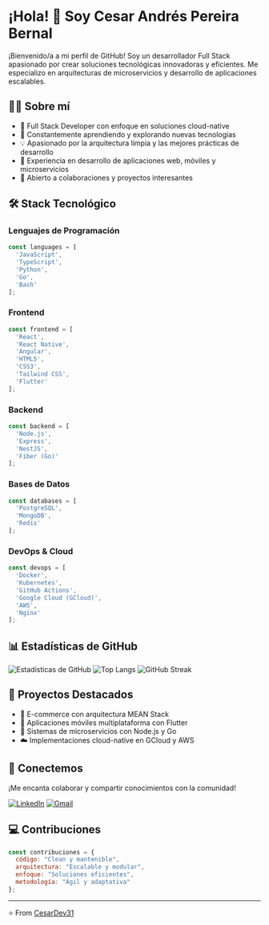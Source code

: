 # ¡Hola! 👋 Soy Cesar Andrés Pereira Bernal

¡Bienvenido/a a mi perfil de GitHub! Soy un desarrollador Full Stack apasionado por crear soluciones tecnológicas innovadoras y eficientes. Me especializo en arquitecturas de microservicios y desarrollo de aplicaciones escalables.

## 👨‍💻 Sobre mí

- 🔭 Full Stack Developer con enfoque en soluciones cloud-native
- 🌱 Constantemente aprendiendo y explorando nuevas tecnologías
- 💡 Apasionado por la arquitectura limpia y las mejores prácticas de desarrollo
- 🚀 Experiencia en desarrollo de aplicaciones web, móviles y microservicios
- 🤝 Abierto a colaboraciones y proyectos interesantes

## 🛠️ Stack Tecnológico

### Lenguajes de Programación
```javascript
const languages = [
  'JavaScript',
  'TypeScript',
  'Python',
  'Go',
  'Bash'
];
```

### Frontend
```javascript
const frontend = [
  'React',
  'React Native',
  'Angular',
  'HTML5',
  'CSS3',
  'Tailwind CSS',
  'Flutter'
];
```

### Backend
```javascript
const backend = [
  'Node.js',
  'Express',
  'NestJS',
  'Fiber (Go)'
];
```

### Bases de Datos
```javascript
const databases = [
  'PostgreSQL',
  'MongoDB',
  'Redis'
];
```

### DevOps & Cloud
```javascript
const devops = [
  'Docker',
  'Kubernetes',
  'GitHub Actions',
  'Google Cloud (GCloud)',
  'AWS',
  'Nginx'
];
```

## 📊 Estadísticas de GitHub

![Estadísticas de GitHub](https://github-readme-stats.vercel.app/api?username=cesardev31&show_icons=true&theme=radical&count_private=true)
![Top Langs](https://github-readme-stats.vercel.app/api/top-langs/?username=cesardev31&layout=compact&theme=radical)
![GitHub Streak](https://github-readme-streak-stats.herokuapp.com/?user=cesardev31&theme=radical)


## 🌟 Proyectos Destacados

- 🛒 E-commerce con arquitectura MEAN Stack
- 📱 Aplicaciones móviles multiplataforma con Flutter
- 🔄 Sistemas de microservicios con Node.js y Go
- ☁️ Implementaciones cloud-native en GCloud y AWS

## 🤝 Conectemos

¡Me encanta colaborar y compartir conocimientos con la comunidad!

[![LinkedIn](https://img.shields.io/badge/LinkedIn-0077B5?style=for-the-badge&logo=linkedin&logoColor=white)](https://www.linkedin.com/in/cesar-andres-pereira-bernal-51b801286/)
[![Gmail](https://img.shields.io/badge/Gmail-D14836?style=for-the-badge&logo=gmail&logoColor=white)](mailto:cesarandresdev@gmail.com)

## 💻 Contribuciones

```javascript
const contribuciones = {
  código: "Clean y mantenible",
  arquitectura: "Escalable y modular",
  enfoque: "Soluciones eficientes",
  metodología: "Ágil y adaptativa"
};
```

---
⭐️ From [CesarDev31](https://github.com/cesardev31)
